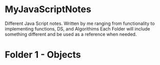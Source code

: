 # MyJavaScriptNotes
Different Java Script notes. Written by me ranging from functionality to implementing functions, DS, and Algorithims
Each Folder will include something different and be used as a reference when needed.

# Folder 1 - Objects 
